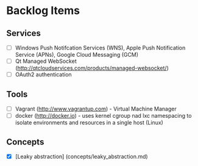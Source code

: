 Backlog Items
=============

Services
--------
- [ ] Windows Push Notifcation Services (WNS), Apple Push Notification Service (APNs), Google Cloud Messaging (GCM)
- [ ] Qt Managed WebSocket (http://qtcloudservices.com/products/managed-websocket/)
- [ ] OAuth2 authentication

Tools
-----
- [ ] Vagrant (http://www.vagrantup.com) - Virtual Machine Manager
- [ ] docker (http://docker.io) - uses kernel cgroup nad lxc namespacing to isolate environments and resources in a single host (Linux)

Concepts
--------
- [x] [Leaky abstraction] (concepts/leaky_abstraction.md)
